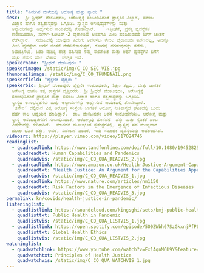 ```yaml
---
title: "ಪಿಡುಗಿನ ವೇಳೆಯಲ್ಲಿ ಆರೋಗ್ಯ ಮತ್ತು ನ್ಯಾಯ "
desc:  ಶ್ರೀ ಶ್ರೀಧರ್ ವೆಂಕಟಪುರಂ, ಆರೋಗ್ಯಕ್ಕೆ ಸಂಬಂಧಿಸಿದಂತೆ ಪ್ರಾಕೃತಿಕ ವಿಜ್ಞಾನ, ಸಮಾಜ
  ವಿಜ್ಞಾನ ಹಾಗೂ ತತ್ವಶಾಸ್ತ್ರವನ್ನು ಒಗ್ಗೂಡಿಸಿ ಸ್ವಾಸ್ಥ್ಯದ ಅಸಂಭದ್ದತೆಗಳನ್ನು ಮತ್ತು
  ಅನ್ಯಾಯಗಳನ್ನು ಅರ್ಥೈಸುವ ಕಾಯಕದಲ್ಲಿ ತೊಡಗಿದ್ದಾರೆ.    ಇತ್ತೀಚೆಗೆ, ಪ್ರಸಕ್ತ ವ್ಯವಸ್ಥೆಗಳ
  ಕಾರಣದಿಂದಾಗಿ, ಸಾರ್ಸ್-ಕೋವಿಡ್-2‌ ವೈರಾಣುವು ಊಹೆಗೂ ಮೀರಿ ಹರಡಿರುವುದರ ಬಗೆಗೆ ಚಿಂತನೆ
  ನೆಡೆಸಿದ್ದಾರೆ.  ಸಮಾಜದಲ್ಲಿ ಯಾವುದೇ ಪಿಡುಗು ಆವರಿಸಲು ಕೇವಲ ವೈರಾಣುವೇ ಕಾರಣವಲ್ಲ, ಅದನ್ನೂ
  ಮೀರಿ ವ್ಯವಸ್ಥೆಯ ಬಗೆಗೆ ಚಿಂತನೆ ನೆಡೆಸಬೇಕಾಗುತ್ತದೆ, ರೋಗವು ಹರಡುವುದನ್ನು ತಡೆದು,
  ನಿಯಂತ್ರಿಸಲು, ಬಹು ಮುಖ್ಯ ಪಾತ್ರ ವಹಿಸುವ ನಮ್ಮ ಸಾಮಾಜಿಕ ಮತ್ತು ಅರ್ಥ ವ್ಯವಸ್ಥೆಗಳ ಬಗೆಗೆ
  ಹೆಚ್ಚು ಗಮನ ಹರಿಸ ಬೇಕಾದ  ಪರಿಸ್ಥಿತಿ ಇದೆ.
speakername: "ಶ್ರೀಧರ್ ವೆಂಕಟಪುರಂ "
speakerimage: /static/img/C_CO_SEC_VIS.jpg
thumbnailimage: /static/img/C_CO_THUMBNAIL.png
speakerfield: "ಶೈಕ್ಷಣಿಕ ವೈದ್ಯರು "
speakerbio: ಶ್ರೀಧರ್ ವೆಂಕಟಪುರಂ ಶೈಕ್ಷಣಿಕ ಸಂಶೋಧಕರು, ಶಿಕ್ಷಣ ತಜ್ಞರು, ಮತ್ತು ಜಾಗತಿಕ
  ಆರೋಗ್ಯ ಹಾಗೂ ತತ್ವ ಶಾಸ್ತ್ರಗಳ ವೃತ್ತಿಪರರು. ಶ್ರೀ ಶ್ರೀಧರ್ ವೆಂಕಟಪುರಂ, ಆರೋಗ್ಯಕ್ಕೆ
  ಸಂಬಂಧಿಸಿದಂತೆ ಪ್ರಾಕೃತಿಕ ಮತ್ತು ಸಮಾಜ ವಿಜ್ಞಾನ ಹಾಗೂ ತತ್ವಶಾಸ್ತ್ರವನ್ನು ಒಗ್ಗೂಡಿಸಿ
  ಸ್ವಾಸ್ಥ್ಯದ ಅಸಂಭದ್ದತೆಗಳು ಮತ್ತು ಅನ್ಯಾಯಗಳನ್ನು ಅರ್ಥೈಸುವ ಕಾಯಕದಲ್ಲಿ ತೊಡಗಿದ್ದಾರೆ. 
  ʼಜಿನೇವʼ ದಲ್ಲಿರುವ ವಿಶ್ವ ಆರೋಗ್ಯ ಸಂಸ್ಥೆಯ ಜಾಗತಿಕ ಆರೋಗ್ಯ ನೀತಿಶಾಸ್ತ್ರದ ಘಟಕದಲ್ಲಿ ಒಂದು
  ವರ್ಷ ಕಾಲ ಅಧ್ಯಯನ ಮಾಡಿದ್ದಾರೆ.  ಡಾ. ವೆಂಕಟಪುರಂ ಅವರ ಸಂಶೋಧನೆಯು, ಆರೋಗ್ಯ ಮತ್ತು
  ಸ್ವಾಸ್ಥ್ಯ ಅಸಂಭದ್ದತೆಗಳಿಗೆ ಸಂಬಂಧಿಸಿದಂತೆ, ಆರೋಗ್ಯವು ಮಾನವನ  ಹಕ್ಕು ಮತ್ತು ನೈತಿಕತೆ ಎಂಬ
  ವಿಷಯವನ್ನು ಕುರಿತಾಗಿದೆ.  ಮಾನವನ ಮೂಲಭೂತ ಸ್ವತಂತ್ರಗಳಲ್ಲಿ, ಸ್ವಾಸ್ಥ್ಯವು ಸಹ ಮುಖ್ಯವಾದ
  ಮೂಲ ಭೂತ ಹಕ್ಕು, ಆದರೆ, ವಿಡಂಬನೆ ಎಂದರೆ, ಇದು ಸಮಾಜಿಕ ವ್ಯವಸ್ಥೆಯನ್ನು ಅವಲಂಬಿಸಿದೆ.
videosrc: https://player.vimeo.com/video/517024746
readinglist:
  - quadreadlink: https://www.tandfonline.com/doi/full/10.1080/19452829.2020.1786028
    quadreadtxt: Human Capabilities and Pandemics
    quadreadvis: /static/img/C_CO_QUA_READVIS_2.jpg
  - quadreadlink: https://www.amazon.co.uk/Health-Justice-Argument-Capabilities-Approach/dp/074565035X
    quadreadtxt: "Health Justice: An Argument for the Capabilities Approach "
    quadreadvis: /static/img/C_CO_QUA_READVIS_1.jpg
  - quadreadlink: https://www.nature.com/articles/nm1150
    quadreadtxt: Risk Factors in the Emergence of Infectious Diseases
    quadreadvis: /static/img/C_CO_QUA_READVIS_3.jpg
permalink: kn/covids/health-justice-in-pandemic/
listeninglist:
  - quadlistlink: https://soundcloud.com/kingsghi/sets/bmj-public-health-covid
    quadlisttxt: Public Health in Pandemic
    quadlistvis: /static/img/C_CO_QUA_LISTVIS_1.jpg
  - quadlistlink: https://open.spotify.com/episode/5O0ZWbh67SzGkxnjPfPLS5?si=DBK6Wuf2Rd-5JSv1VcrHKQ&nd=1
    quadlisttxt: Global Health Ethics
    quadlistvis: /static/img/C_CO_QUA_LISTVIS_2.jpg
watchinglist:
  - quadwatchlink: https://www.youtube.com/watch?v=Ex1AqnM6U9Y&feature=youtu.be&ab_channel=TEDxTalks
    quadwatchtxt: Principles of Health Justice
    quadwatchvis: /static/img/C_CO_QUA_WATCHVIS_1.jpg
---
```

